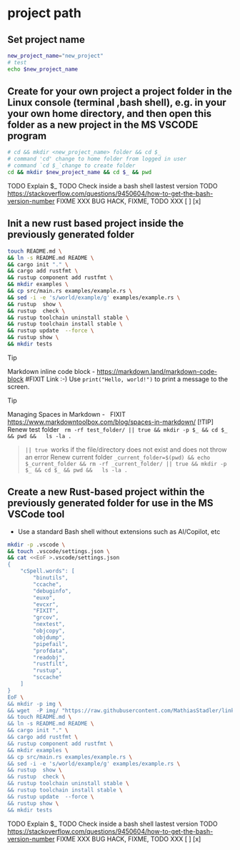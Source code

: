# project path

## Set project name
<!-- To comply with the format -->
```bash <!-- markdownlint-disable-line code-block-style -->
new_project_name="new_project"
# test
echo $new_project_name 
```
<!-- To comply with the format -->
## Create for your own project a project folder in the Linux console (terminal ,bash shell), e.g. in your your own home directory, and then open this folder as a new project in the MS VSCODE program
<!-- To comply with the format -->
```bash <!-- markdownlint-disable-line code-block-style -->
# cd && mkdir <new_project_name> folder && cd $_
# command 'cd' change to home folder from logged in user
# command `cd $_`change to create folder
cd && mkdir $new_project_name && cd $_ && pwd
```
<!-- To comply with the format -->
TODO Explain $_
TODO Check inside a bash shell lastest version
TODO https://stackoverflow.com/questions/9450604/how-to-get-the-bash-version-number
FIXME
XXX
BUG
HACK,
FIXME,
TODO
XXX
[ ]
[x]
<!-- To comply with the format -->
## Init a new rust based project inside the previously generated folder
<!-- To comply with the format -->
```bash <!-- markdownlint-disable-line code-block-style -->
touch README.md \
&& ln -s README.md README \
&& cargo init "." \
&& cargo add rustfmt \
&& rustup component add rustfmt \
&& mkdir examples \
&& cp src/main.rs examples/example.rs \
&& sed -i -e 's/world/example/g' examples/example.rs \
&& rustup  show \
&& rustup  check \
&& rustup toolchain uninstall stable \
&& rustup toolchain install stable \
&& rustup update  --force \
&& rustup show \
&& mkdir tests
```
<!-- To comply with the format -->
>[!TIP]
>Markdown inline code block - https://markdown.land/markdown-code-block
#FIXIT Link :-)
>Use `print("Hello, world!")` to print a message to the screen.
<!-- To comply with the format -->
>[!TIP]
>Managing Spaces in Markdown - &nbsp;
FIXIT https://www.markdowntoolbox.com/blog/spaces-in-markdown/
>[!TIP]
>Renew test folder&nbsp;&nbsp;
>`rm -rf test_folder/ || true && mkdir -p $_ && cd $_ && pwd &&   ls -la .`
>> `|| true `works if the file/directory does not exist and does not throw an error
>Renew current folder
>`_current_folder=$(pwd) && echo $_current_folder && rm -rf _current_folder/ || true && mkdir -p $_ && cd $_ && pwd &&   ls -la .`
<!-- To comply with the format -->
## Create a new Rust-based project within the previously generated folder for use in the MS VSCode tool
<!-- To comply with the format -->
- Use a standard Bash shell without extensions such as AI/Copilot, etc
<!-- To comply with the format -->
```bash <!-- markdownlint-disable-line code-block-style -->
mkdir -p .vscode \
&& touch .vscode/settings.json \
&& cat <<EoF >.vscode/settings.json
{
    "cSpell.words": [
        "binutils",
        "ccache",
        "debuginfo",
        "euxo",
        "evcxr",
        "FIXIT",
        "grcov",
        "nextest",
        "objcopy",
        "objdump",
        "pipefail",
        "profdata",
        "readobj",
        "rustfilt",
        "rustup",
        "sccache"
    ]
}
EoF \
&& mkdir -p img \
&& wget  -P img/ "https://raw.githubusercontent.com/MathiasStadler/link_symbol_svg/360d1327d05280d53de5fa816c522f89a35891ca/img/link_symbol.svg" \
&& touch README.md \
&& ln -s README.md README \
&& cargo init "." \
&& cargo add rustfmt \
&& rustup component add rustfmt \
&& mkdir examples \
&& cp src/main.rs examples/example.rs \
&& sed -i -e 's/world/example/g' examples/example.rs \
&& rustup  show \
&& rustup  check \
&& rustup toolchain uninstall stable \
&& rustup toolchain install stable \
&& rustup update  --force \
&& rustup show \
&& mkdir tests
```

TODO Explain $_
TODO Check inside a bash shell lastest version
TODO https://stackoverflow.com/questions/9450604/how-to-get-the-bash-version-number
FIXME
XXX
BUG
HACK,
FIXME,
TODO
XXX
[ ]
[x]